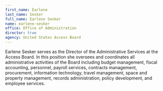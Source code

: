 ```yaml
---
first_name: Earlene
last_name: Sesker
full_name: Earlene Sesker
name: earlene-sesker
office: Office of Administration
director: true
agency: United States Access Board
---
```

Earlene Sesker serves as the Director of the Administrative Services at the Access Board. In this position she oversees and coordinates all administrative activities of the Board including budget management, fiscal accounting, personnel, payroll services, contracts management, procurement, information technology, travel management, space and property management, records administration, policy development, and employee services. 
